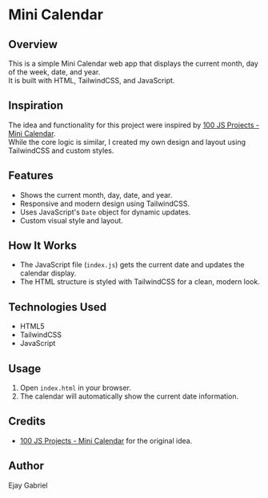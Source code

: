 # Mini Calendar

## Overview
This is a simple Mini Calendar web app that displays the current month, day of the week, date, and year.  
It is built with HTML, TailwindCSS, and JavaScript.

## Inspiration
The idea and functionality for this project were inspired by [100 JS Projects - Mini Calendar](https://www.100jsprojects.com/project/mini-calendar).  
While the core logic is similar, I created my own design and layout using TailwindCSS and custom styles.

## Features
- Shows the current month, day, date, and year.
- Responsive and modern design using TailwindCSS.
- Uses JavaScript's `Date` object for dynamic updates.
- Custom visual style and layout.

## How It Works
- The JavaScript file (`index.js`) gets the current date and updates the calendar display.
- The HTML structure is styled with TailwindCSS for a clean, modern look.

## Technologies Used
- HTML5
- TailwindCSS
- JavaScript

## Usage
1. Open `index.html` in your browser.
2. The calendar will automatically show the current date information.

## Credits
- [100 JS Projects - Mini Calendar](https://www.100jsprojects.com/project/mini-calendar) for the original idea.

## Author
Ejay Gabriel